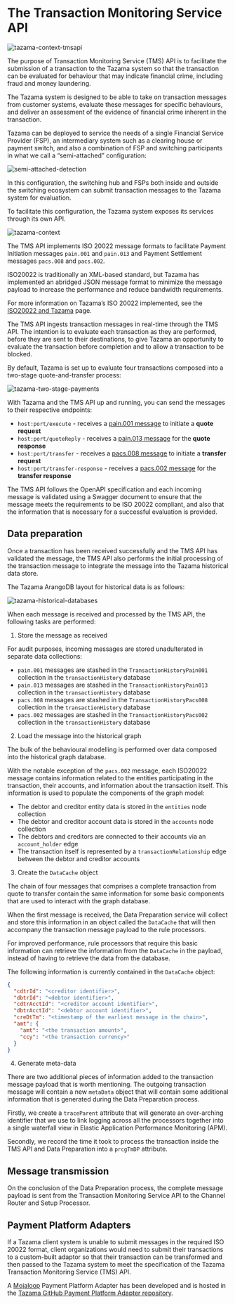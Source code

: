 # The Transaction Monitoring Service API

![tazama-context-tmsapi](../images/tazama-context-tmsapi.png)

The purpose of Transaction Monitoring Service (TMS) API is to facilitate the submission of a transaction to the Tazama system so that the transaction can be evaluated for behaviour that may indicate financial crime, including fraud and money laundering.

The Tazama system is designed to be able to take on transaction messages from customer systems, evaluate these messages for specific behaviours, and deliver an assessment of the evidence of financial crime inherent in the transaction.

Tazama can be deployed to service the needs of a single Financial Service Provider (FSP), an intermediary system such as a clearing house or payment switch, and also a combination of FSP and switching participants in what we call a “semi-attached” configuration:

![semi-attached-detection](../images/tazama-semi-attached.png)

In this configuration, the switching hub and FSPs both inside and outside the switching ecosystem can submit transaction messages to the Tazama system for evaluation.

To facilitate this configuration, the Tazama system exposes its services through its own API.

![tazama-context](../images/tazama-context.png)

The TMS API implements ISO 20022 message formats to facilitate Payment Initiation messages `pain.001` and `pain.013` and Payment Settlement messages `pacs.008` and `pacs.002`.

ISO20022 is traditionally an XML-based standard, but Tazama has implemented an abridged JSON message format to minimize the message payload to increase the performance and reduce bandwidth requirements.

For more information on Tazama’s ISO 20022 implemented, see the [ISO20022 and Tazama](../Knowledge-Articles/iso20022-and-tazama.md) page.

The TMS API ingests transaction messages in real-time through the TMS API. The intention is to evaluate each transaction as they are performed, before they are sent to their destinations, to give Tazama an opportunity to evaluate the transaction before completion and to allow a transaction to be blocked.

By default, Tazama is set up to evaluate four transactions composed into a two-stage quote-and-transfer process:

![tazama-two-stage-payments](../images/tazama-two-stage-payment.png)

With Tazama and the TMS API up and running, you can send the messages to their respective endpoints:

 - `host:port/execute` - receives a [pain.001 message](https://www.iso20022.org/standardsrepository/type/pain.001.001.11) to initiate a **quote request**
 - `host:port/quoteReply` - receives a [pain.013 message](https://www.iso20022.org/standardsrepository/type/pain.013.001.08) for the **quote response**
 - `host:port/transfer` - receives a [pacs.008 message](https://www.iso20022.org/standardsrepository/type/pacs.008.001.09) to initiate a **transfer request**
 - `host:port/transfer-response` - receives a [pacs.002 message](https://www.iso20022.org/standardsrepository/type/pacs.002.001.11) for the **transfer response**

The TMS API follows the OpenAPI specification and each incoming message is validated using a Swagger document to ensure that the message meets the requirements to be ISO 20022 compliant, and also that the information that is necessary for a successful evaluation is provided.

## Data preparation

Once a transaction has been received successfully and the TMS API has validated the message, the TMS API also performs the initial processing of the transaction message to integrate the message into the Tazama historical data store.

The Tazama ArangoDB layout for historical data is as follows:

![tazama-historical-databases](../images/tazama-historical-databases.png)

When each message is received and processed by the TMS API, the following tasks are performed:

1. Store the message as received

For audit purposes, incoming messages are stored unadulterated in separate data collections:

 - `pain.001` messages are stashed in the `TransactionHistoryPain001` collection in the `transactionHistory` database
 - `pain.013` messages are stashed in the `TransactionHistoryPain013` collection in the `transactionHistory` database
 - `pacs.008` messages are stashed in the `TransactionHistoryPacs008` collection in the `transactionHistory` database
 - `pacs.002` messages are stashed in the `TransactionHistoryPacs002` collection in the `transactionHistory` database

2. Load the message into the historical graph

The bulk of the behavioural modelling is performed over data composed into the historical graph database.

With the notable exception of the `pacs.002` message, each ISO20022 message contains information related to the entities participating in the transaction, their accounts, and information about the transaction itself. This information is used to populate the components of the graph model:

 - The debtor and creditor entity data is stored in the `entities` node collection
 - The debtor and creditor account data is stored in the `accounts` node collection
 - The debtors and creditors are connected to their accounts via an `account_holder` edge
 - The transaction itself is represented by a `transactionRelationship` edge between the debtor and creditor accounts

3. Create the `DataCache` object

The chain of four messages that comprises a complete transaction from quote to transfer contain the same information for some basic components that are used to interact with the graph database.

When the first message is received, the Data Preparation service will collect and store this information in an object called the `DataCache` that will then accompany the transaction message payload to the rule processors.

For improved performance, rule processors that require this basic information can retrieve the information from the `DataCache` in the payload, instead of having to retrieve the data from the database.

The following information is currently contained in the `DataCache` object:

```json
{
  "cdtrId": "<creditor identifier>",
  "dbtrId": "<debtor identifier>",
  "cdtrAcctId": "<creditor account identifier>",
  "dbtrAcctId": "<debtor account identifier>",
  "creDtTm": "<timestamp of the earliest message in the chain>",
  "amt": {
    "amt": "<the transaction amount>",
    "ccy": "<the transaction currency>"
  }
}
```

4. Generate meta-data

There are two additional pieces of information added to the transaction message payload that is worth mentioning. The outgoing transaction message will contain a new `metaData` object that will contain some additional information that is generated during the Data Preparation process.

Firstly, we create a `traceParent` attribute that will generate an over-arching identifier that we use to link logging across all the processors together into a single waterfall view in Elastic Application Performance Monitoring (APM).

Secondly, we record the time it took to process the transaction inside the TMS API and Data Preparation into a `prcgTmDP` attribute.

## Message transmission

On the conclusion of the Data Preparation process, the complete message payload is sent from the Transaction Monitoring Service API to the Channel Router and Setup Processor.

## Payment Platform Adapters

If a Tazama client system is unable to submit messages in the required ISO 20022 format, client organizations would need to submit their transactions to a custom-built adaptor so that their transaction can be transformed and then passed to the Tazama system to meet the specification of the Tazama Transaction Monitoring Service (TMS) API.

A [Mojaloop](https://mojaloop.io) Payment Platform Adapter has been developed and is hosted in the [Tazama GitHub Payment Platform Adapter repository](https://github.com/frmscoe/payment-platform-adapter).
